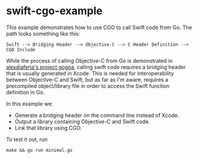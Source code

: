 # swift-cgo-example
This example demonstrates how to use CGO to call Swift code from Go.
The path looks something like this:

```
Swift --> Bridging Header --> Objective-C --> C Header Definition --> CGO Include
```

While the process of calling Objective-C from Go is demonstrated in [alexdiaferia's project gogoa](https://github.com/alediaferia/gogoa), calling swift code requires a bridging header that is usually generated in Xcode. This is needed for interoperability between Objective-C and Swift, but as far as I'm aware, requires a precompiled object/library file in order to access the Swift function definition in Go.

In this example we:
  * Generate a bridging header on the command line instead of Xcode.
  * Output a library containing Objective-C and Swift code.
  * Link that library using CGO.

To test it out, run 
```
make && go run minimal.go
```
